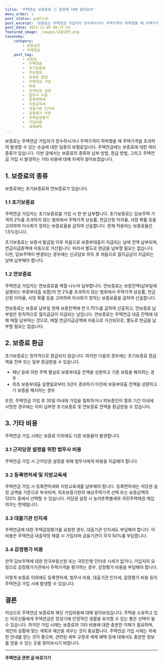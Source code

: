 ```yaml
---
title: '주택연금 보증료와 그 종류에 대해 알아보자'
menu_order: 1
post_status: publish
post_excerpt: '보증료는 주택연금 가입자가 장수하시거나 주택가격이 하락했을 때 주택가격을 초과하여 발생할 수 있는 손실에 대한 일종의 보험료입니다. 주택연금에는 보증료에 대한 여러 종류가 있습니다. 이번 글에서는 보증료의 종류와 납부 방법, 환급 방법, 그리고 주택연금 가입 시 발생하는 기타 비용에 대해 자세히 알아보겠습니다.'
post_date: 2023-11-09 08:37:53
featured_image: _images/금융금전.png
taxonomy:
    category:
        - 금융금전
        - 주택연금
    post_tag:
        - 보증료
        -  주택연금
        -  초기보증료
        -  연보증료
        -  보증료 환급
        -  주택연금 가입
        -  비용
        -  근저당권 설정
        -  법무사 비용
        -  등록면허세
        -  지방교육세
        -  대출기관 인지세
        -  감정평가 비용
        -  주택감정평가
        -  가입비용
        -  세제혜택
---
```



보증료는 주택연금 가입자가 장수하시거나 주택가격이 하락했을 때 주택가격을 초과하여 발생할 수 있는 손실에 대한 일종의 보험료입니다. 주택연금에는 보증료에 대한 여러 종류가 있습니다. 이번 글에서는 보증료의 종류와 납부 방법, 환급 방법, 그리고 주택연금 가입 시 발생하는 기타 비용에 대해 자세히 알아보겠습니다.

## 1. 보증료의 종류

보증료에는 초기보증료와 연보증료가 있습니다.

### 1.1 초기보증료

주택연금 가입자는 초기보증료를 가입 시 한 번 납부합니다. 초기보증료는 담보주택 가격의 2%를 초과하지 않는 범위에서 주택가격 상승률, 연금산정 이자율, 사망 확률 등을 고려하여 이사회가 정하는 보증료율을 곱하여 산출합니다. 현재 적용되는 보증료율은 1.5%입니다.

초기보증료는 보증서 발급일 이후 처음으로 보증부대출이 지급되는 날에 전액 납부되며, 연금지급총액에 자동으로 가산됩니다. 따라서 별도로 현금을 납부할 필요는 없습니다. 다만, 담보주택이 변경되는 경우에는 신규담보 취득 후 처음으로 월지급금이 지급되는 날에 납부해야 합니다.

### 1.2 연보증료

주택연금 가입자는 연보증료를 매월 나누어 납부합니다. 연보증료는 보증잔액(납부일에 실행되는 부증부대출 포함)의 연 2%를 초과하지 않는 범위에서 주택가격 상승률, 연금산정 이자율, 사망 확률 등을 고려하여 이사회가 정하는 보증료율을 곱하여 산출합니다.

연보증료는 보증료 납부일 현재 보증잔액에 연 0.75%를 곱하여 산출하고, 연보증료 납부일은 원칙적으로 월지급금이 지급되는 날입니다. 연보증료는 주택연금 대출 잔액에 대해 매월 납부하는 것으로, 매월 연금지급금액에 자동으로 가산되므로, 별도로 현금을 납부할 필요는 없습니다.

## 2. 보증료 환급

초기보증료는 원칙적으로 환급되지 않습니다. 하지만 다음의 경우에는 초기보증료 환급액을 전부 또는 일부 환급받을 수 있습니다.
- 재난 등에 의한 주택 멸실로 보증부대출 전액을 상환하고 기존 보증을 해지하는 경우
- 최초 보증부대출 실행일로부터 3년이 경과하기 이전에 보증부대출 전액을 상환하고 기 보증을 해지하는 경우

또한, 주택연금 가입 후 30일 이내에 가입을 철회하거나 피보증인이 철회 기간 이내에 사망한 경우에는 이미 납부한 초기보증료 및 연보증료 전액을 환급받을 수 있습니다.

## 3. 기타 비용

주택연금 가입 시에는 보증료 이외에도 다른 비용들이 발생합니다.

### 3.1 근저당권 설정을 위한 법무사 비용

주택연금 가입 시 근저당권 설정을 위해 법무사에게 비용을 지급해야 합니다.

### 3.2 등록면허세 및 지방교육세

주택연금 가입 시 등록면허세와 지방교육세를 납부해야 합니다. 등록면허세는 저당권 설정 금액을 기준으로 부과되며, 최초보증기한의 예상주택가격 선택 또는 보증금액의 120% 중에서 선택할 수 있습니다. 저당권 설정 시 농어촌특별세와 국민주택채권 매입의무는 면제됩니다.

### 3.3 대출기관 인지세

주택연금에 대한 주택감정평가를 요청한 경우, 대출기관 인지세도 부담해야 합니다. 이 비용은 주택연금 대출약정 체결 시 가입자와 금융기관이 각각 50%를 부담합니다.

### 3.4 감정평가 비용

만약 담보주택에 대한 한국부동산원 또는 국민은행 인터넷 시세가 없거나, 가입자의 요청으로 감정평가기관에서 주택가격을 평가하는 경우, 감정평가 비용을 부담해야 합니다.

이렇게 보증료 이외에도 등록면허세, 법무사 비용, 대출기관 인지세, 감정평가 비용 등이 주택연금 가입 시에 발생할 수 있습니다.

## 결론

이상으로 주택연금 보증료와 해당 가입비용에 대해 알아보았습니다. 주택을 소유하고 있는 어르신들에게 주택연금은 장성기에 안정적인 생활을 유지할 수 있는 좋은 선택이 될 수 있습니다. 하지만 가입 시에는 보증료와 기타 비용에 대한 충분한 이해가 필요하며, 개인의 상황에 맞는 계획과 예산을 세우는 것이 중요합니다. 주택연금 가입 시에는 자세한 안내를 받는 것이 좋으며, 관련된 세부 규정과 세제 혜택 등에 대해서도 충분한 정보를 얻을 수 있는 곳을 찾아보시기 바랍니다.
<!-- wp:separator -->
<hr class="wp-block-separator has-alpha-channel-opacity"/>
<!-- /wp:separator -->

<!-- wp:group {"backgroundColor":"base","layout":{"type":"constrained"}} -->
<div class="wp-block-group has-base-background-color has-background"><!-- wp:paragraph {"align":"center","fontSize":"medium"} -->
<p class="has-text-align-center has-large-font-size"><strong>주택연금 관련 글 바로가기</strong></p>
<!-- /wp:paragraph -->


<!-- wp:latest-posts
{"categories":[{"id":14528,"count":19,"description":"","link":"https://uknowlaw.com/category/%ec%a3%bc%ed%83%9d%ec%97%b0%ea%b8%88/","name":"주택연금","slug":"주택연금","taxonomy":"category","parent":0,"meta":[],"_links":{"self":[{"href":"https://uknowlaw.com/wp-json/wp/v2/categories/14528"}],"collection":[{"href":"https://uknowlaw.com/wp-json/wp/v2/categories"}],"about":[{"href":"https://uknowlaw.com/wp-json/wp/v2/taxonomies/category"}],"wp:post_type":[{"href":"https://uknowlaw.com/wp-json/wp/v2/posts?categories=14528"}],"curies":[{"name":"wp","href":"https://api.w.org/{rel}","templated":true}]}}],"postsToShow":100,"excerptLength":28,"postLayout":"grid","columns":2,"featuredImageAlign":"left","featuredImageSizeSlug":"large","fontSize":"small"} /--></div>
<!-- /wp:group -->